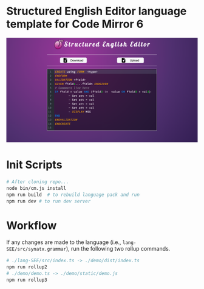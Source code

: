 
# Structured English Editor language template for Code Mirror 6
![img.png](img.png)

# Init Scripts
```bash
# After cloning repo...
node bin/cm.js install
npm run build  # to rebuild language pack and run
npm run dev # to run dev server
```

# Workflow 
If any changes are made to the language (i.e., `lang-SEE/src/synatx.grammar`), 
run the following two rollup commands.

```bash
# ./lang-SEE/src/index.ts -> ./demo/dist/index.ts  
npm run rollup2
# ./demo/demo.ts -> ./demo/static/demo.js
npm run rollup3
```

